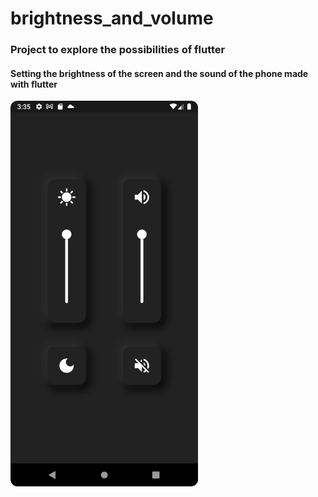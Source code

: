 # brightness_and_volume

### Project to explore the possibilities of flutter

#### Setting the brightness of the screen and the sound of the phone made with flutter


<img src="https://github.com/dissyCRZ/brightness_and_volume_settings/blob/main/screenshots/screenshot.png" width="300" />

